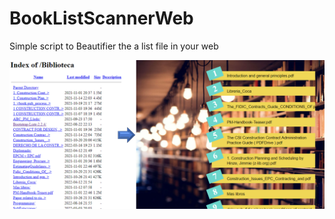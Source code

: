 # BookListScannerWeb
Simple script to Beautifier the a list file in your web
 
 ![Alt Text](https://github.com/Alexanderh1988/BookListScannerWeb/blob/master/previews.png?raw=true)

